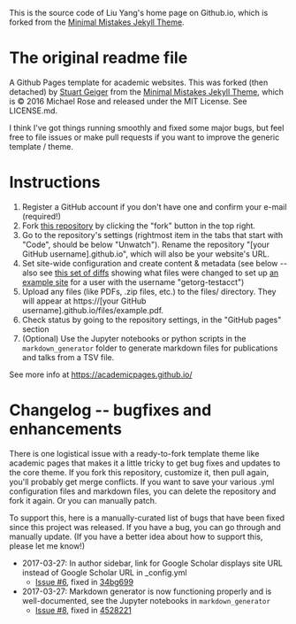 This is the source code of Liu Yang's home page on Github.io, which is forked from the [Minimal Mistakes Jekyll Theme](https://mmistakes.github.io/minimal-mistakes/).

The original readme file
=========================

A Github Pages template for academic websites. This was forked (then detached) by [Stuart Geiger](https://github.com/staeiou) from the [Minimal Mistakes Jekyll Theme](https://mmistakes.github.io/minimal-mistakes/), which is © 2016 Michael Rose and released under the MIT License. See LICENSE.md.

I think I've got things running smoothly and fixed some major bugs, but feel free to file issues or make pull requests if you want to improve the generic template / theme.

# Instructions

1. Register a GitHub account if you don't have one and confirm your e-mail (required!)
1. Fork [this repository](https://github.com/academicpages/academicpages.github.io) by clicking the "fork" button in the top right. 
1. Go to the repository's settings (rightmost item in the tabs that start with "Code", should be below "Unwatch"). Rename the repository "[your GitHub username].github.io", which will also be your website's URL.
1. Set site-wide configuration and create content & metadata (see below -- also see [this set of diffs](http://archive.is/3TPas) showing what files were changed to set up [an example site](https://getorg-testacct.github.io) for a user with the username "getorg-testacct")
1. Upload any files (like PDFs, .zip files, etc.) to the files/ directory. They will appear at https://[your GitHub username].github.io/files/example.pdf.  
1. Check status by going to the repository settings, in the "GitHub pages" section
1. (Optional) Use the Jupyter notebooks or python scripts in the `markdown_generator` folder to generate markdown files for publications and talks from a TSV file.

See more info at https://academicpages.github.io/

# Changelog -- bugfixes and enhancements

There is one logistical issue with a ready-to-fork template theme like academic pages that makes it a little tricky to get bug fixes and updates to the core theme. If you fork this repository, customize it, then pull again, you'll probably get merge conflicts. If you want to save your various .yml configuration files and markdown files, you can delete the repository and fork it again. Or you can manually patch. 

To support this, here is a manually-curated list of bugs that have been fixed since this project was released. If you have a bug, you can go through and manually update. (If you have a better idea about how to support this, please let me know!)

- 2017-03-27: In author sidebar, link for Google Scholar displays site URL instead of Google Scholar URL in _config.yml
  - [Issue #6](https://github.com/academicpages/academicpages.github.io/issues/6), fixed in [34bg699](https://github.com/academicpages/academicpages.github.io/commit/34bd6990aa335c40cdadc01b5561797860d5eaa6)
- 2017-03-27: Markdown generator is now functioning properly and is well-documented, see the Jupyter notebooks in `markdown_generator`
  - [Issue #8](https://github.com/academicpages/academicpages.github.io/issues/8), fixed in [4528221](https://github.com/academicpages/academicpages.github.io/commit/4528221629bb93508c6ed149b9035d75bb38b402)
